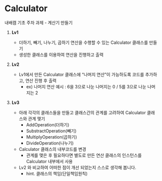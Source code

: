 # Calculator
내배캠 기초 주차 과제 - 계산기 만들기

1. **Lv1**
   - 더하기, 빼기, 나누기, 곱하기 연산을 수행할 수 있는 Calculator 클래스를 만들기
   - 생성한 클래스를 이용하여 연산을 진행하고 출력

2. **Lv2**
   - Lv1에서 만든 Calculator 클래스에 “나머지 연산”이 가능하도록 코드를 추가하고, 연산 진행 후 출력
     - ex) 나머지 연산 예시 : 6을 3으로 나눈 나머지는 0 / 5를 3으로 나눈 나머지는 2
   
3. **Lv3**
   - 아래 각각의 클래스들을 만들고 클래스간의 관계를 고려하여 Calculator 클래스와 관계 맺기
     - AddOperation(더하기)
     - SubstractOperation(빼기)
     - MultiplyOperation(곱하기)
     - DivideOperation(나누기)
   - Calculator 클래스의 내부코드를 변경
     - 관계를 맺은 후 필요하다면 별도로 만든 연산 클래스의 인스턴스를 Calculator 내부에서 사용
   - Lv2 와 비교하여 어떠한 점이 개선 되었는지 스스로 생각해 봅니다.
     - hint. 클래스의 책임(단일책임원칙)
